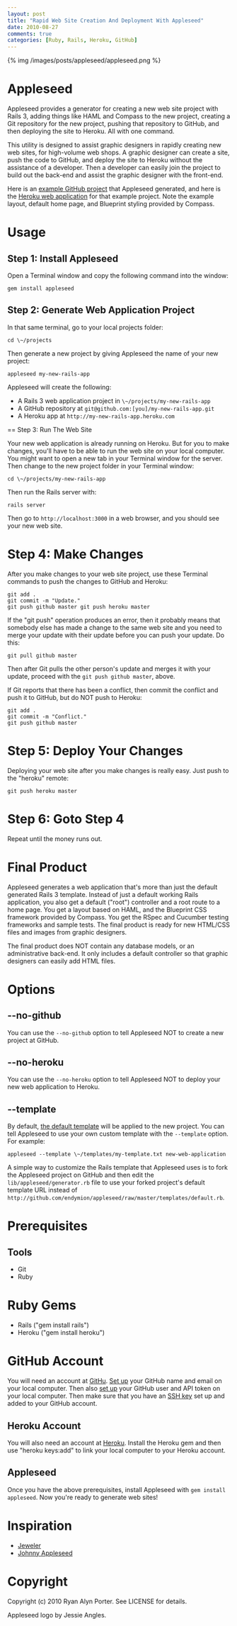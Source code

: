 ```yaml
---
layout: post
title: "Rapid Web Site Creation And Deployment With Appleseed"
date: 2010-08-27
comments: true
categories: [Ruby, Rails, Heroku, GitHub]
---
```


{% img /images/posts/appleseed/appleseed.png %}

# Appleseed

Appleseed provides a generator for creating a new web site project with
Rails 3, adding things like HAML and Compass to the new project,
creating a Git repository for the new project, pushing that repository
to GitHub, and then deploying the site to Heroku. All with one command.

This utility is designed to assist graphic designers in rapidly creating
new web sites, for high-volume web shops. A graphic designer can create
a site, push the code to GitHub, and deploy the site to Heroku without
the assistance of a developer. Then a developer can easily join the
project to build out the back-end and assist the graphic designer with
the front-end.

Here is an [example GitHub project](http://github.com/endymion/generated-by-appleseed) that Appleseed generated, and here is the [Heroku web application](http://generated-by-appleseed.heroku.com/) for that example project. Note the example layout, default home page, and Blueprint styling provided by Compass.

# Usage

## Step 1: Install Appleseed

Open a Terminal window and copy the following command into the window:

    gem install appleseed

## Step 2: Generate Web Application Project

In that same terminal, go to your local projects folder:

    cd \~/projects

Then generate a new project by giving Appleseed the name of your new
project:

    appleseed my-new-rails-app

Appleseed will create the following:

* A Rails 3 web application project in ```\~/projects/my-new-rails-app```
* A GitHub repository at ```git@github.com:[you]/my-new-rails-app.git```
* A Heroku app at ```http://my-new-rails-app.heroku.com```

== Step 3: Run The Web Site

Your new web application is already running on Heroku. But for you to
make changes, you'll have to be able to run the web site on your local
computer. You might want to open a new tab in your Terminal window for
the server. Then change to the new project folder in your Terminal
window:

    cd \~/projects/my-new-rails-app

Then run the Rails server with:

    rails server

Then go to ```http://localhost:3000``` in a web browser, and you should see
your new web site.

# Step 4: Make Changes

After you make changes to your web site project, use these Terminal
commands to push the changes to GitHub and Heroku:

    git add .
    git commit -m "Update."
    git push github master git push heroku master

If the "git push" operation produces an error, then it probably means
that somebody else has made a change to the same web site and you need
to merge your update with their update before you can push your update.
Do this:

    git pull github master

Then after Git pulls the other person's update and merges it with your
update, proceed with the ```git push github master```, above.

If Git reports that there has been a conflict, then commit the conflict
and push it to GitHub, but do NOT push to Heroku:

    git add .
    git commit -m "Conflict."
    git push github master

# Step 5: Deploy Your Changes

Deploying your web site after you make changes is really easy. Just push
to the "heroku" remote:

    git push heroku master

# Step 6: Goto Step 4

Repeat until the money runs out.

# Final Product

Appleseed generates a web application that's more than just the default
generated Rails 3 template. Instead of just a default working Rails
application, you also get a default ("root") controller and a root route
to a home page. You get a layout based on HAML, and the Blueprint CSS
framework provided by Compass. You get the RSpec and Cucumber testing
frameworks and sample tests. The final product is ready for new HTML/CSS
files and images from graphic designers.

The final product does NOT contain any database models, or an
administrative back-end. It only includes a default controller so that
graphic designers can easily add HTML files.

# Options

## --no-github

You can use the ```--no-github``` option to tell Appleseed NOT to create a new
project at GitHub.

## --no-heroku

You can use the ```--no-heroku``` option to tell Appleseed NOT to deploy your new web application to Heroku.

## --template

By default, [the default template](http://github.com/endymion/appleseed/raw/master/templates/default.rb)
will be applied to the new project. You can tell Appleseed to use your
own custom template with the ```--template``` option. For example:

    appleseed --template \~/templates/my-template.txt new-web-application

A simple way to customize the Rails template that Appleseed uses is to
fork the Appleseed project on GitHub and then edit the
```lib/appleseed/generator.rb``` file to use your forked project's default
template URL instead of ```http://github.com/endymion/appleseed/raw/master/templates/default.rb```.

# Prerequisites

## Tools

* Git
* Ruby

# Ruby Gems

* Rails ("gem install rails")
* Heroku ("gem install heroku")

# GitHub Account

You will need an account at [GitHu](http://www.github.com). [Set
up](http://help.github.com/git-email-settings/) your GitHub name and
email on your local computer. Then also [set
up](http://github.com/blog/180-local-github-config) your GitHub user and
API token on your local computer. Then make sure that you have an [SSH
key](http://help.github.com/mac-key-setup/) set up and added to your
GitHub account.

## Heroku Account

You will also need an account at
[Heroku](http://docs.heroku.com/heroku-command). Install the Heroku gem
and then use "heroku keys:add" to link your local computer to your
Heroku account.

## Appleseed

Once you have the above prerequisites, install Appleseed with ```gem
install appleseed```. Now you're ready to generate web sites!

# Inspiration

* [Jeweler](http://github.com/technicalpickles/jeweler)
* [Johnny Appleseed](http://en.wikipedia.org/wiki/Johnny\_Appleseed)

# Copyright

Copyright (c) 2010 Ryan Alyn Porter. See LICENSE for details.

Appleseed logo by Jessie Angles.